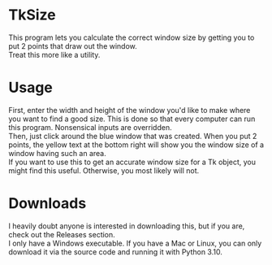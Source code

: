 # TkSize
This program lets you calculate the correct window size by getting you to put 2 points that draw out the window.<br>
Treat this more like a utility.

# Usage
First, enter the width and height of the window you'd like to make where you want to find a good size. This is done so that every computer can run this program. Nonsensical inputs are overridden. <br>
Then, just click around the blue window that was created. When you put 2 points, the yellow text at the bottom right will show you the window size of a window having such an area.<br>
If you want to use this to get an accurate window size for a Tk object, you might find this useful. Otherwise, you most likely will not.

# Downloads
I heavily doubt anyone is interested in downloading this, but if you are, check out the Releases section.<br>
I only have a Windows executable. If you have a Mac or Linux, you can only download it via the source code and running it with Python 3.10.

